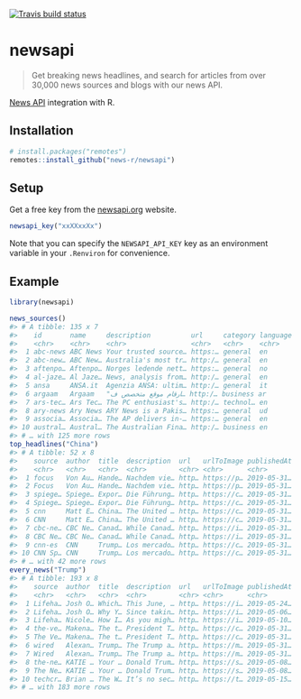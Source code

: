 <!-- README.md is generated from README.Rmd. Please edit that file -->



<!-- badges: start -->
[![Travis build status](https://travis-ci.org/news-r/newsapi.svg?branch=master)](https://travis-ci.org/news-r/newsapi)
<!-- badges: end -->

# newsapi

> Get breaking news headlines, and search for articles from over 30,000 news sources and blogs with our news API.

[News API](https://newsapi.org) integration with R.

## Installation

``` r
# install.packages("remotes")
remotes::install_github("news-r/newsapi")
```

## Setup

Get a free key from the [newsapi.org](https://newsapi.org/) website.

```r
newsapi_key("xxXXxxXx")
```

Note that you can specify the `NEWSAPI_API_KEY` key as an environment variable in your `.Renviron` for convenience.

## Example


```r
library(newsapi)

news_sources()
#> # A tibble: 135 x 7
#>    id       name     description          url     category language country
#>    <chr>    <chr>    <chr>                <chr>   <chr>    <chr>    <chr>  
#>  1 abc-news ABC News Your trusted source… https:… general  en       us     
#>  2 abc-new… ABC New… Australia's most tr… http:/… general  en       au     
#>  3 aftenpo… Aftenpo… Norges ledende nett… https:… general  no       no     
#>  4 al-jaze… Al Jaze… News, analysis from… http:/… general  en       us     
#>  5 ansa     ANSA.it  Agenzia ANSA: ultim… http:/… general  it       it     
#>  6 argaam   Argaam   "ارقام موقع متخصص ف… http:/… business ar       sa     
#>  7 ars-tec… Ars Tec… The PC enthusiast's… http:/… technol… en       us     
#>  8 ary-news Ary News ARY News is a Pakis… https:… general  ud       pk     
#>  9 associa… Associa… The AP delivers in-… https:… general  en       us     
#> 10 austral… Austral… The Australian Fina… http:/… business en       au     
#> # … with 125 more rows
top_headlines("China")
#> # A tibble: 52 x 8
#>    source  author  title  description  url   urlToImage publishedAt content
#>    <chr>   <chr>   <chr>  <chr>        <chr> <chr>      <chr>       <chr>  
#>  1 focus   Von Au… Hande… Nachdem vie… http… https://p… 2019-05-31… Nachde…
#>  2 Focus   Von Au… Hande… Nachdem vie… http… https://p… 2019-05-31… Nachde…
#>  3 spiege… Spiege… Expor… Die Führung… http… https://c… 2019-05-31… "Freit…
#>  4 Spiege… Spiege… Expor… Die Führung… http… https://c… 2019-05-31… "Freit…
#>  5 cnn     Matt E… China… The United … http… https://c… 2019-05-31… <NA>   
#>  6 CNN     Matt E… China… The United … http… https://c… 2019-05-31… <NA>   
#>  7 cbc-ne… CBC Ne… Canad… While Canad… http… https://i… 2019-05-31… "Plant…
#>  8 CBC Ne… CBC Ne… Canad… While Canad… http… https://i… 2019-05-31… "Plant…
#>  9 cnn-es  CNN     Trump… Los mercado… http… https://c… 2019-05-31… <NA>   
#> 10 CNN Sp… CNN     Trump… Los mercado… http… https://c… 2019-05-31… <NA>   
#> # … with 42 more rows
every_news("Trump")
#> # A tibble: 193 x 8
#>    source  author  title  description  url   urlToImage publishedAt content
#>    <chr>   <chr>   <chr>  <chr>        <chr> <chr>      <chr>       <chr>  
#>  1 Lifeha… Josh O… Which… This June, … http… https://i… 2019-05-24… "This …
#>  2 Lifeha… Josh O… Why Y… Since takin… http… https://i… 2019-05-06… "Since…
#>  3 Lifeha… Nicole… How I… As you migh… http… https://i… 2019-05-10… "As yo…
#>  4 the-ve… Makena… The t… President T… http… https://c… 2019-05-31… Over t…
#>  5 The Ve… Makena… The t… President T… http… https://c… 2019-05-31… Over t…
#>  6 wired   Alexan… Trump… The Trump a… http… https://m… 2019-05-31… "This …
#>  7 Wired   Alexan… Trump… The Trump a… http… https://m… 2019-05-31… "This …
#>  8 the-ne… KATIE … Your … Donald Trum… http… https://s… 2019-05-08… "By mo…
#>  9 The Ne… KATIE … Your … Donald Trum… http… https://s… 2019-05-08… "By mo…
#> 10 techcr… Brian … The W… It’s no sec… http… https://t… 2019-05-15… "Its n…
#> # … with 183 more rows
```
